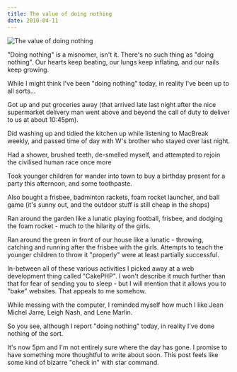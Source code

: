 ```yaml
---
title: The value of doing nothing
date: 2010-04-11
---
```


![The value of doing nothing](https://source.unsplash.com/di8ognBauG0/1600x900)

"Doing nothing" is a misnomer, isn't it. There's no such thing as "doing nothing". Our hearts keep beating, our lungs keep inflating, and our nails keep growing.

While I might think I've been "doing nothing" today, in reality I've been up to all sorts...

Got up and put groceries away (that arrived late last night after the nice supermarket delivery man went above and beyond the call of duty to deliver to us at about 10:45pm).

Did washing up and tidied the kitchen up while listening to MacBreak weekly, and passed time of day with W's brother who stayed over last night.

Had a shower, brushed teeth, de-smelled myself, and attempted to rejoin the civilised human race once more

Took younger children for wander into town to buy a birthday present for a party this afternoon, and some toothpaste.

Also bought a frisbee, badminton rackets, foam rocket launcher, and ball game (it's sunny out, and the outdoor stuff is still cheap in the shops)

Ran around the garden like a lunatic playing football, frisbee, and dodging the foam rocket - much to the hilarity of the girls.

Ran around the green in front of our house like a lunatic - throwing, catching and running after the frisbee with the girls. Attempts to teach the younger children to throw it "properly" were at least partially successful.

In-between all of these various activities I picked away at a web development thing called "CakePHP". I won't describe it much further than that for fear of sending you to sleep - but I will mention that it allows you to "bake" websites. That appeals to me somehow.

While messing with the computer, I reminded myself how much I like Jean Michel Jarre, Leigh Nash, and Lene Marlin.

So you see, although I report "doing nothing" today, in reality I've done nothing of the sort.

It's now 5pm and I'm not entirely sure where the day has gone. I promise to have something more thoughtful to write about soon. This post feels like some kind of bizarre "check in" with star command.